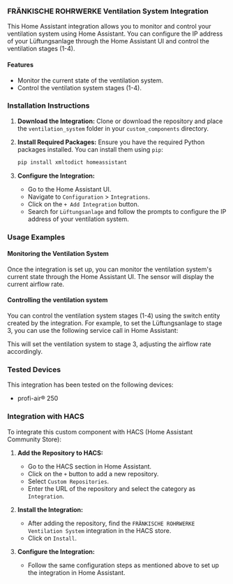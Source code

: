 ### FRÄNKISCHE ROHRWERKE Ventilation System Integration

This Home Assistant integration allows you to monitor and control your ventilation system using Home Assistant. You can configure the IP address of your Lüftungsanlage through the Home Assistant UI and control the ventilation stages (1-4).

#### Features
- Monitor the current state of the ventilation system.
- Control the ventilation system stages (1-4).

### Installation Instructions

1. **Download the Integration:**
   Clone or download the repository and place the `ventilation_system` folder in your `custom_components` directory.

2. **Install Required Packages:**
   Ensure you have the required Python packages installed. You can install them using `pip`:
   ```sh
   pip install xmltodict homeassistant
   ```

3. **Configure the Integration:**
   - Go to the Home Assistant UI.
   - Navigate to `Configuration` > `Integrations`.
   - Click on the `+ Add Integration` button.
   - Search for `Lüftungsanlage` and follow the prompts to configure the IP address of your ventilation system.

### Usage Examples

#### Monitoring the Ventilation System

Once the integration is set up, you can monitor the ventilation system's current state through the Home Assistant UI. The sensor will display the current airflow rate.

#### Controlling the ventilation system

You can control the ventilation system stages (1-4) using the switch entity created by the integration. For example, to set the Lüftungsanlage to stage 3, you can use the following service call in Home Assistant:

This will set the ventilation system to stage 3, adjusting the airflow rate accordingly.

### Tested Devices

This integration has been tested on the following devices:
- profi-air® 250

### Integration with HACS

To integrate this custom component with HACS (Home Assistant Community Store):

1. **Add the Repository to HACS:**
   - Go to the HACS section in Home Assistant.
   - Click on the `+` button to add a new repository.
   - Select `Custom Repositories`.
   - Enter the URL of the repository and select the category as `Integration`.

2. **Install the Integration:**
   - After adding the repository, find the `FRÄNKISCHE ROHRWERKE Ventilation System` integration in the HACS store.
   - Click on `Install`.

3. **Configure the Integration:**
   - Follow the same configuration steps as mentioned above to set up the integration in Home Assistant.
